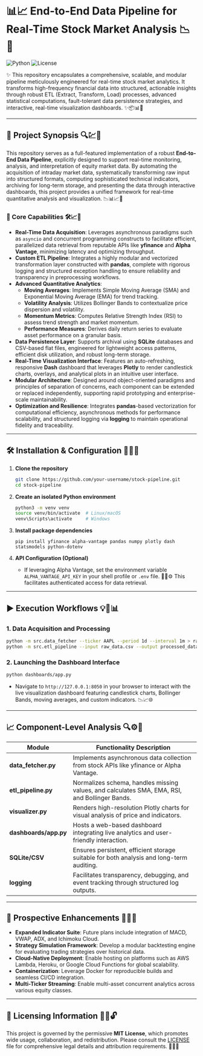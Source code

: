 # 📊📈 End-to-End Data Pipeline for Real-Time Stock Market Analysis 📉📡

![Python](https://img.shields.io/badge/language-Python-blue.svg) ![License](https://img.shields.io/badge/license-MIT-green.svg)

✨ This repository encapsulates a comprehensive, scalable, and modular pipeline meticulously engineered for real-time stock market analytics. It transforms high-frequency financial data into structured, actionable insights through robust ETL (Extract, Transform, Load) processes, advanced statistical computations, fault-tolerant data persistence strategies, and interactive, real-time visualization dashboards. ✨📦📊📡

---

## 🎯 Project Synopsis 🔍💹📘

This repository serves as a full-featured implementation of a robust **End-to-End Data Pipeline**, explicitly designed to support real-time monitoring, analysis, and interpretation of equity market data. By automating the acquisition of intraday market data, systematically transforming raw input into structured formats, computing sophisticated technical indicators, archiving for long-term storage, and presenting the data through interactive dashboards, this project provides a unified framework for real-time quantitative analysis and visualization. 📉📊📈📡

### 🚀 Core Capabilities 🛠️📈🧠

- **Real-Time Data Acquisition**: Leverages asynchronous paradigms such as `asyncio` and concurrent programming constructs to facilitate efficient, parallelized data retrieval from reputable APIs like **yfinance** and **Alpha Vantage**, minimizing latency and optimizing throughput.
- **Custom ETL Pipeline**: Integrates a highly modular and vectorized transformation layer constructed with **pandas**, complete with rigorous logging and structured exception handling to ensure reliability and transparency in preprocessing workflows.
- **Advanced Quantitative Analytics**:
  - **Moving Averages**: Implements Simple Moving Average (SMA) and Exponential Moving Average (EMA) for trend tracking.
  - **Volatility Analysis**: Utilizes Bollinger Bands to contextualize price dispersion and volatility.
  - **Momentum Metrics**: Computes Relative Strength Index (RSI) to assess trend strength and market momentum.
  - **Performance Measures**: Derives daily return series to evaluate asset performance on a granular basis.
- **Data Persistence Layer**: Supports archival using **SQLite** databases and CSV-based flat files, engineered for lightweight access patterns, efficient disk utilization, and robust long-term storage.
- **Real-Time Visualization Interface**: Features an auto-refreshing, responsive **Dash** dashboard that leverages **Plotly** to render candlestick charts, overlays, and analytical plots in an intuitive user interface.
- **Modular Architecture**: Designed around object-oriented paradigms and principles of separation of concerns, each component can be extended or replaced independently, supporting rapid prototyping and enterprise-scale maintainability.
- **Optimization and Resilience**: Integrates **pandas**-based vectorization for computational efficiency, asynchronous methods for performance scalability, and structured logging via **logging** to maintain operational fidelity and traceability.

---

## 🛠️ Installation & Configuration 🧪💾🚀

1. **Clone the repository**
   ```bash
   git clone https://github.com/your-username/stock-pipeline.git
   cd stock-pipeline
   ```

2. **Create an isolated Python environment**
   ```bash
   python3 -m venv venv
   source venv/bin/activate  # Linux/macOS
   venv\Scripts\activate     # Windows
   ```

3. **Install package dependencies**
   ```
   pip install yfinance alpha-vantage pandas numpy plotly dash statsmodels python-dotenv
   ```

4. **API Configuration (Optional)**
   - If leveraging Alpha Vantage, set the environment variable `ALPHA_VANTAGE_API_KEY` in your shell profile or `.env` file. 🔑📜⚙️ This facilitates authenticated access for data retrieval.

---

## ▶️ Execution Workflows 💡🧪📊

### 1. Data Acquisition and Processing
```bash
python -m src.data_fetcher --ticker AAPL --period 1d --interval 1m > raw_data.csv
python -m src.etl_pipeline --input raw_data.csv --output processed_data.csv
```

### 2. Launching the Dashboard Interface
```bash
python dashboards/app.py
```
- Navigate to `http://127.0.0.1:8050` in your browser to interact with the live visualization dashboard featuring candlestick charts, Bollinger Bands, moving averages, and custom indicators. 📉📈🌐

---

## 📈 Component-Level Analysis 🔍⚙️📐

| Module               | Functionality Description                                                                 |
|----------------------|--------------------------------------------------------------------------------------------|
| **data_fetcher.py**  | Implements asynchronous data collection from stock APIs like yfinance or Alpha Vantage.   |
| **etl_pipeline.py**  | Normalizes schema, handles missing values, and calculates SMA, EMA, RSI, and Bollinger Bands. |
| **visualizer.py**    | Renders high-resolution Plotly charts for visual analysis of price and indicators.        |
| **dashboards/app.py**| Hosts a web-based dashboard integrating live analytics and user-friendly interaction.     |
| **SQLite/CSV**       | Ensures persistent, efficient storage suitable for both analysis and long-term auditing.  |
| **logging**          | Facilitates transparency, debugging, and event tracking through structured log outputs.   |

---

## 🔮 Prospective Enhancements 🧠🔧📆

- **Expanded Indicator Suite**: Future plans include integration of MACD, VWAP, ADX, and Ichimoku Cloud.
- **Strategy Simulation Framework**: Develop a modular backtesting engine for evaluating trading strategies over historical data.
- **Cloud-Native Deployment**: Enable hosting on platforms such as AWS Lambda, Heroku, or Google Cloud Functions for global scalability.
- **Containerization**: Leverage Docker for reproducible builds and seamless CI/CD integration.
- **Multi-Ticker Streaming**: Enable multi-asset concurrent analytics across various equity classes.

---

## 📄 Licensing Information 📜✅🔓

This project is governed by the permissive **MIT License**, which promotes wide usage, collaboration, and redistribution. Please consult the [LICENSE](LICENSE) file for comprehensive legal details and attribution requirements. 📘📝✅

